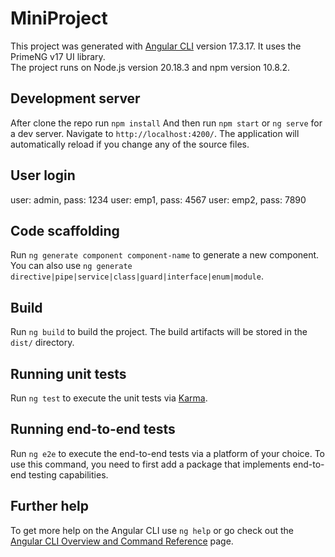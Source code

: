 # MiniProject

This project was generated with [Angular CLI](https://github.com/angular/angular-cli) version 17.3.17.
It uses the PrimeNG v17 UI library.  
The project runs on Node.js version 20.18.3 and npm version 10.8.2.

## Development server

After clone the repo run `npm install`
And then run `npm start` or `ng serve` for a dev server. Navigate to `http://localhost:4200/`. The application will automatically reload if you change any of the source files.

## User login

user: admin, pass: 1234
user: emp1, pass: 4567
user: emp2, pass: 7890

## Code scaffolding

Run `ng generate component component-name` to generate a new component. You can also use `ng generate directive|pipe|service|class|guard|interface|enum|module`.

## Build

Run `ng build` to build the project. The build artifacts will be stored in the `dist/` directory.

## Running unit tests

Run `ng test` to execute the unit tests via [Karma](https://karma-runner.github.io).

## Running end-to-end tests

Run `ng e2e` to execute the end-to-end tests via a platform of your choice. To use this command, you need to first add a package that implements end-to-end testing capabilities.

## Further help

To get more help on the Angular CLI use `ng help` or go check out the [Angular CLI Overview and Command Reference](https://angular.io/cli) page.

